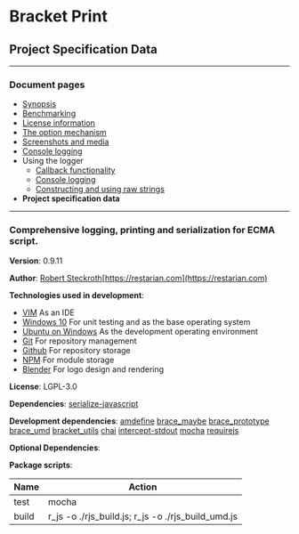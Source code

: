#  Bracket Print
## Project Specification Data


---
### Document pages
* [Synopsis](https://github.com/restarian/bracket_print/blob/master/docs/README.md)
* [Benchmarking](https://github.com/restarian/bracket_print/blob/master/docs/benchmarks.md)
* [License information](https://github.com/restarian/bracket_print/blob/master/docs/license.md)
* [The option mechanism](https://github.com/restarian/bracket_print/blob/master/docs/options.md)
* [Screenshots and media](https://github.com/restarian/bracket_print/blob/master/docs/screenshot.md)
* [Console logging](https://github.com/restarian/bracket_print/blob/master/docs/style_map.md)
* Using the logger
  * [Callback functionality](https://github.com/restarian/bracket_print/blob/master/docs/using_the_logger/as_callback.md)
  * [Console logging](https://github.com/restarian/bracket_print/blob/master/docs/using_the_logger/as_logger.md)
  * [Constructing and using raw strings](https://github.com/restarian/bracket_print/blob/master/docs/using_the_logger/as_string.md)
* **Project specification data**

---
###  Comprehensive logging, printing and serialization for ECMA script.

**Version**: 0.9.11

**Author**: [Robert Steckroth](mailto:RobertSteckroth@gmail.com)[https://restarian.com](https://restarian.com)

**Technologies used in development**:
  * [VIM](https://vim.org) As an IDE
  * [Windows 10](https://www.microsoft.com/en-us/software-download/windows10) For unit testing and as the base operating system
  * [Ubuntu on Windows](https://www.microsoft.com/en-us/store/p/ubuntu/9nblggh4msv6) As the development operating environment
  * [Git](https://git-scm.com) For repository management
  * [Github](https://github.com) For repository storage
  * [NPM](https://npmjs.org) For module storage
  * [Blender](https://blender.org) For logo design and rendering

**License**: LGPL-3.0

**Dependencies**: [serialize-javascript](https://npmjs.org/package/serialize-javascript)

**Development dependencies**: [amdefine](https://npmjs.org/package/amdefine) [brace_maybe](https://npmjs.org/package/brace_maybe) [brace_prototype](https://npmjs.org/package/brace_prototype) [brace_umd](https://npmjs.org/package/brace_umd) [bracket_utils](https://npmjs.org/package/bracket_utils) [chai](https://npmjs.org/package/chai) [intercept-stdout](https://npmjs.org/package/intercept-stdout) [mocha](https://npmjs.org/package/mocha) [requirejs](https://npmjs.org/package/requirejs)

**Optional Dependencies**:

**Package scripts**:

| Name | Action |
| ---- | ------ |
 | test | mocha |
 | build | r_js -o ./rjs_build.js; r_js -o ./rjs_build_umd.js |